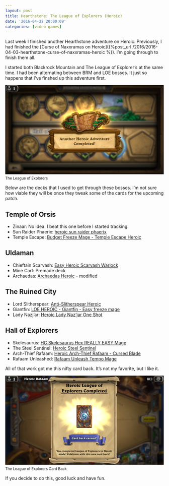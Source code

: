 ```yaml
---
layout: post
title: Hearthstone: The League of Explorers (Heroic)
date: '2016-04-22 20:00:09'
categories: [video games]
---
```


Last week I finished another Hearthstone adventure on Heroic. Previously, I had finished the [Curse of Naxxramas on Heroic]({%post_url /2016/2016-04-03-hearthstone-curse-of-naxxramas-heroic %}). I’m going through to finish them all.

I started both Blackrock Mountain and The League of Explorer’s at the same time. I had been alternating between BRM and LOE bosses. It just so happens that I’ve finshed up this adventure first.

<div class="py-3">
	<div class="card shadow-sm">
		<img class="img-fluid" src="/public/images/2016/hearthstone-the-league-of-explorers-heroic/hearthstone-the-league-of-explorers-heroic-1.png">
		<div class="card-body mx-auto">
			<small>The League of Explorers</small>
		</div>
	</div>
</div>

Below are the decks that I used to get through these bosses. I’m not sure how viable they will be once they tweak some of the cards for the upcoming patch.

## Temple of Orsis

- Zinaar: No idea. I beat this one before I started tracking.
- Sun Raider Phaerix: [heroic sun raider phaerix](http://www.hearthpwn.com/decks/366667-heroic-sun-raider-phaerix)
- Temple Escape: [Budget Freeze Mage - Temple Escape Heroic](http://www.hearthpwn.com/decks/366725-budget-freeze-mage-temple-escape-heroic)

## Uldaman

- Chieftain Scarvash: [Easy Heroic Scarvash Warlock](http://www.hearthpwn.com/decks/373710-easy-heroic-scarvash-warlock)
- Mine Cart: Premade deck
- Archaedas: [Archaedas Heroic](http://www.hearthpwn.com/decks/373934-archaedas-heroic) - modified

## The Ruined City

- Lord Slitherspear: [Anti-Slitherspear Heroic](http://www.hearthpwn.com/decks/401644-anti-slitherspear-heroic)
- Giantfin: [LOE HEROIC - Giantfin - Easy freeze mage](http://www.hearthpwn.com/decks/384990-loe-heroic-giantfin-easy-freeze-mage)
- Lady Nazj’ar: [Heroic Lady Naz’jar One Shot](http://www.hearthpwn.com/decks/385199-loe-heroic-lady-nazjar-one-shot)

## Hall of Explorers

- Skelesaurus: [HC Skelesaurus Hex REALLY EASY Mage](http://www.hearthpwn.com/decks/392938-loe-hc-skelesaurus-hex-really-easy-mage)
- The Steel Sentinel: [Heroic Steel Sentinel](http://www.hearthpwn.com/decks/391820-loe-heroic-steel-sentinel)
- Arch-Thief Rafaam: [Heroic Arch-Thief Rafaam - Cursed Blade](http://www.hearthpwn.com/decks/391868-loe-heroic-arch-thief-rafaam-cursed-blade)
- Rafaam Unleashed: [Rafaam Unleash Tempo Mage](http://www.hearthpwn.com/decks/391948-heroic-rafaam-unleash-tempo-mage)

All of that work got me this nifty card back. It’s not my favorite, but I like it.

<div class="py-3">
	<div class="card shadow-sm">
		<img class="img-fluid" src="/public/images/2016/hearthstone-the-league-of-explorers-heroic/hearthstone-the-league-of-explorers-heroic-2.png">
		<div class="card-body mx-auto">
			<small>The League of Explorers Card Back</small>
		</div>
	</div>
</div>

If you decide to do this, good luck and have fun.

